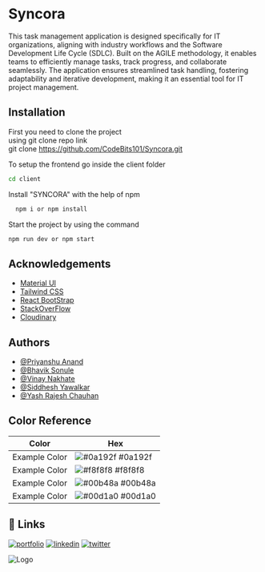 
# Syncora

This task management application is designed specifically for IT organizations, aligning with industry workflows and the Software Development Life Cycle (SDLC). Built on the AGILE methodology, it enables teams to efficiently manage tasks, track progress, and collaborate seamlessly. The application ensures streamlined task handling, fostering adaptability and iterative development, making it an essential tool for IT project management.





## Installation
First you need to clone the project  
using git clone repo link  
git clone https://github.com/CodeBits101/Syncora.git

To setup the frontend go inside the client folder 
```bash
cd client
```
Install "SYNCORA"  with the help of npm

```bash
  npm i or npm install
```

Start the project by using the command 

```bash
npm run dev or npm start
```
## Acknowledgements

 - [Material UI](https://awesomeopensource.com/project/elangosundar/awesome-README-templates)
 - [Tailwind CSS](https://tailwindcss.com/)
 - [React BootStrap](https://react-bootstrap.netlify.app/)
 - [StackOverFlow](https://stackoverflow.com/questions)
 - [Cloudinary](https://cloudinary.com/)


## Authors

- [@Priyanshu Anand](https://github.com/PriyanshuAnand2826)
- [@Bhavik Sonule](https://github.com/bhaviksonule)
- [@Vinay Nakhate](https://github.com/vinay1nakhate)
- [@Siddhesh Yawalkar](https://github.com/sidddheshh)
- [@Yash Rajesh Chauhan](https://github.com/yashRChauhan)

## Color Reference

| Color             | Hex                                                                |
| ----------------- | ------------------------------------------------------------------ |
| Example Color | ![#0a192f](https://via.placeholder.com/10/0a192f?text=+) #0a192f |
| Example Color | ![#f8f8f8](https://via.placeholder.com/10/f8f8f8?text=+) #f8f8f8 |
| Example Color | ![#00b48a](https://via.placeholder.com/10/00b48a?text=+) #00b48a |
| Example Color | ![#00d1a0](https://via.placeholder.com/10/00b48a?text=+) #00d1a0 |



## 🔗 Links
[![portfolio](https://img.shields.io/badge/my_portfolio-000?style=for-the-badge&logo=ko-fi&logoColor=white)](https://github.com/PriyanshuAnand2826)
[![linkedin](https://img.shields.io/badge/linkedin-0A66C2?style=for-the-badge&logo=linkedin&logoColor=white)](https://www.linkedin.com/)
[![twitter](https://img.shields.io/badge/twitter-1DA1F2?style=for-the-badge&logo=twitter&logoColor=white)](https://twitter.com/)



![Logo](https://res.cloudinary.com/dybxdtcnq/image/upload/v1742811831/CodeBits101_2_cu4y4h.png)


